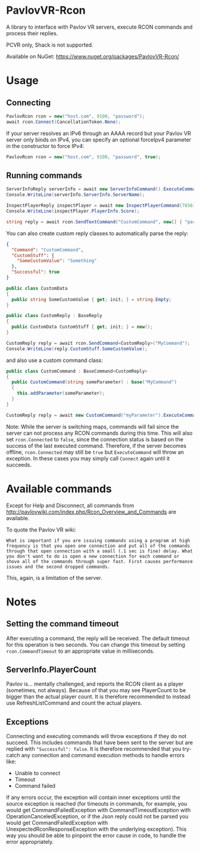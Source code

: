 # PavlovVR-Rcon
A library to interface with Pavlov VR servers, execute RCON commands and process their replies.

PCVR only, Shack is not supported.

Available on NuGet: https://www.nuget.org/packages/PavlovVR-Rcon/

# Usage

## Connecting

```cs
PavlovRcon rcon = new("host.com", 9100, "password");
await rcon.Connect(CancellationToken.None);
```

If your server resolves an IPv6 through an AAAA record but your Pavlov VR server only binds on IPv4, you can specify an optional forceIpv4 parameter in the constructor to force IPv4:

```cs
PavlovRcon rcon = new("host.com", 9100, "password", true);
```

## Running commands

```cs
ServerInfoReply serverInfo = await new ServerInfoCommand().ExecuteCommand(rcon);
Console.WriteLine(serverInfo.ServerInfo.ServerName);
```

```cs
InspectPlayerReply inspectPlayer = await new InspectPlayerCommand(76561198142010443).ExecuteCommand(rcon);
Console.WriteLine(inspectPlayer.PlayerInfo.Score);
```

```cs
string reply = await rcon.SendTextCommand("CustomCommand", new[] { "parameter1", "parameter2" });
```

You can also create custom reply classes to automatically parse the reply:

```json
{
  "Command": "CustomCommand",
  "CustomStuff": {
    "SomeCustomValue": "Something"
  },
  "Successful": true
}
```

```cs
public class CustomData
{
  public string SomeCustomValue { get; init; } = string.Empty;
}

public class CustomReply : BaseReply
{
  public CustomData CustomStuff { get; init; } = new();
}

CustomReply reply = await rcon.SendCommand<CustomReply>("MyCommand");
Console.WriteLine(reply.CustomStuff.SomeCustomValue);
```

and also use a custom command class:

```cs
public class CustomCommand : BaseCommand<CustomReply>
{
  public CustomCommand(string someParameter) : base("MyCommand")
  {
    this.addParameter(someParameter);
  }
}

CustomReply reply = await new CustomCommand("myParameter").ExecuteCommand(rcon);
```

Note: While the server is switching maps, commands will fail since the server can not process any RCON commands during this time. This will also set `rcon.Connected` to `false`, since the connection status is based on the success of the last executed command. Therefore, if the server becomes offline, `rcon.Connected` may still be `true` but `ExecuteCommand` will throw an exception. In these cases you may simply call `Connect` again until it succeeds.

# Available commands

Except for Help and Disconnect, all commands from http://pavlovwiki.com/index.php/Rcon_Overview_and_Commands are available.

To quote the Pavlov VR wiki:

```
What is important if you are issuing commands using a program at high frequency is that you open one connection and put all of the commands through that open connection with a small (.1 sec is fine) delay. What you don't want to do is open a new connection for each command or shove all of the commands through super fast. First causes performance issues and the second dropped commands.
```

This, again, is a limitation of the server.

# Notes

## Setting the command timeout
After executing a command, the reply will be received. The default timeout for this operation is two seconds. You can change this timeout by setting `rcon.CommandTimeout` to an appropriate value in milliseconds.

## ServerInfo.PlayerCount
Pavlov is... mentally challenged, and reports the RCON client as a player (sometimes, not always). Because of that you may see PlayerCount to be bigger than the actual player count.
It is therefore recommended to instead use RefreshListCommand and count the actual players.

## Exceptions
Connecting and executing commands will throw exceptions if they do not succeed. This includes commands that have been sent to the server but are replied with `"Successful": false`. It is therefore recommended that you try-catch any connection and command execution methods to handle errors like:
- Unable to connect
- Timeout
- Command failed

If any errors occur, the exception will contain inner exceptions until the source exception is reached (for timeouts in commands, for example, you would get CommandFailedException with CommandTimeoutException with OperationCanceledException, or if the Json reply could not be parsed you would get CommandFailedException with UnexpectedRconResponseException with the underlying exception). This way you should be able to pinpoint the error cause in code, to handle the error appropriately.
